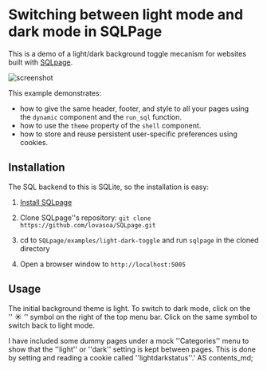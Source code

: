 # Switching between light mode and dark mode in SQLPage

This is a demo of a light/dark background toggle mecanism for websites built with [SQLpage](https://sql-page.com/).

![screenshot](./screenshot.png)

This example demonstrates:
 - how to give the same header, footer, and style to all your pages using the `dynamic` component and the `run_sql` function.
 - how to use the `theme` property of the `shell` component.
 - how to store and reuse persistent user-specific preferences using cookies.


## Installation

The SQL backend to this is SQLite, so the installation is easy:

1. [Install SQLpage](https://sql-page.com/your-first-sql-website/)

1. Clone SQLpage''s repository: `git clone https://github.com/lovasoa/SQLpage.git`

1. cd to `SQLpage/examples/light-dark-toggle` and run `sqlpage` in the cloned directory

1. Open a browser window to `http://localhost:5005`

## Usage

The initial background theme is light. To switch to dark mode, click on the '' ☀ '' symbol on the right of the top menu bar. Click on the same symbol to switch back to light mode.

I have included some dummy pages under a mock ''Categories'' menu to show that the ''light'' or ''dark'' setting is kept between pages. This is done by setting and reading a cookie called ''lightdarkstatus''.' AS contents_md;
